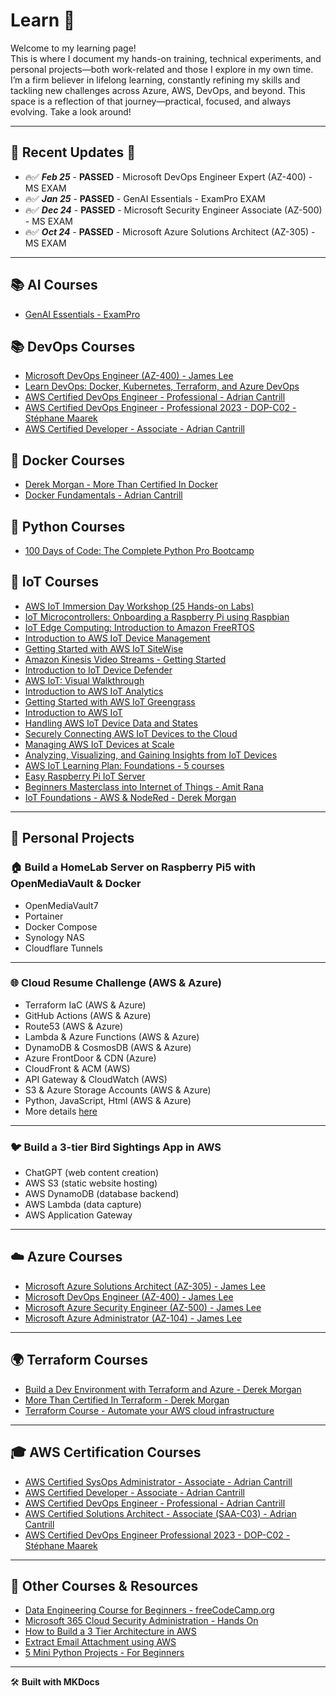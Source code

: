 # Learn 📖

Welcome to my learning page!   
This is where I document my hands-on training, technical experiments, and personal projects—both work-related and those I explore in my own time. I’m a firm believer in lifelong learning, constantly refining my skills and tackling new challenges across Azure, AWS, DevOps, and beyond. This space is a reflection of that journey—practical, focused, and always evolving. Take a look around!

---

## 🎉 Recent Updates 🎉

- 🔥✅ ***Feb 25*** - **PASSED** - Microsoft DevOps Engineer Expert (AZ-400) - MS EXAM
- 🔥✅ ***Jan 25*** - **PASSED** - GenAI Essentials - ExamPro EXAM
- 🔥✅ ***Dec 24*** - **PASSED** - Microsoft Security Engineer Associate (AZ-500) - MS EXAM
- 🔥✅ ***Oct 24*** - **PASSED** - Microsoft Azure Solutions Architect (AZ-305) - MS EXAM

---

## 📚 AI Courses

- [GenAI Essentials - ExamPro](https://www.exampro.co/exp-genai-01)


## 📚 DevOps Courses

- [Microsoft DevOps Engineer (AZ-400) - James Lee](https://learn.cantrill.io/courses/enrolled/2155473)
- [Learn DevOps: Docker, Kubernetes, Terraform, and Azure DevOps](https://www.udemy.com/course/devops-with-docker-kubernetes-and-azure-devops/)
- [AWS Certified DevOps Engineer - Professional - Adrian Cantrill](https://learn.cantrill.io/p/aws-certified-devops-engineer-professional)
- [AWS Certified DevOps Engineer - Professional 2023 - DOP-C02 - Stéphane Maarek](https://www.udemy.com/course/aws-certified-devops-engineer-professional-hands-on/)
- [AWS Certified Developer - Associate - Adrian Cantrill](https://learn.cantrill.io/p/aws-certified-developer-associate) 

## 🐳 Docker Courses

- [Derek Morgan - More Than Certified In Docker](https://courses.morethancertified.com/courses/enrolled/1356756)
- [Docker Fundamentals - Adrian Cantrill](https://learn.cantrill.io/courses/enrolled/1951081)

## 🐍 Python Courses

- [100 Days of Code: The Complete Python Pro Bootcamp](https://www.udemy.com/course/100-days-of-code)

## 📡 IoT Courses

- [AWS IoT Immersion Day Workshop (25 Hands-on Labs)](https://catalog.us-east-1.prod.workshops.aws/workshops/d144e5b2-21e8-4378-8ca1-b4847a485dbd/en-US)
- [IoT Microcontrollers: Onboarding a Raspberry Pi using Raspbian](https://explore.skillbuilder.aws/learn/course/285/iot-microcontrollers-onboarding-a-raspberry-pi-using-raspbian)
- [IoT Edge Computing: Introduction to Amazon FreeRTOS](https://explore.skillbuilder.aws/learn/course/217/iot-edge-computing-introduction-to-amazon-freertos)
- [Introduction to AWS IoT Device Management](https://explore.skillbuilder.aws/learn/course/231/introduction-to-aws-iot-device-management)
- [Getting Started with AWS IoT SiteWise](https://explore.skillbuilder.aws/learn/course/14873/getting-started-with-aws-iot-sitewise)
- [Amazon Kinesis Video Streams - Getting Started](https://explore.skillbuilder.aws/learn/course/16078/amazon-kinesis-video-streams-getting-started)
- [Introduction to IoT Device Defender](https://explore.skillbuilder.aws/learn/course/310/introduction-to-iot-device-defender)
- [AWS IoT: Visual Walkthrough](https://explore.skillbuilder.aws/learn/course/236/aws-iot-visual-walkthrough)
- [Introduction to AWS IoT Analytics](https://explore.skillbuilder.aws/learn/course/153/introduction-to-aws-iot-analytics)
- [Getting Started with AWS IoT Greengrass](https://explore.skillbuilder.aws/learn/course/208/getting-started-with-aws-iot-greengrass)
- [Introduction to AWS IoT](https://explore.skillbuilder.aws/learn/course/226/introduction-to-aws-iot)
- [Handling AWS IoT Device Data and States](https://explore.skillbuilder.aws/learn/course/15379/handling-aws-iot-device-data-and-states)
- [Securely Connecting AWS IoT Devices to the Cloud](https://explore.skillbuilder.aws/learn/course/15549/securely-connecting-aws-iot-devices-to-the-cloud)
- [Managing AWS IoT Devices at Scale](https://explore.skillbuilder.aws/learn/course/15792/managing-aws-iot-devices-at-scale)
- [Analyzing, Visualizing, and Gaining Insights from IoT Devices](https://explore.skillbuilder.aws/learn/course/15793/analyzing-visualizing-and-gaining-insights-from-iot-devices)
- [AWS IoT Learning Plan: Foundations - 5 courses](https://explore.skillbuilder.aws/learn/lp/1774/aws-iot-learning-plan-foundations)
- [Easy Raspberry Pi IoT Server](https://learnembeddedsystems.co.uk/easy-raspberry-pi-iot-server)
- [Beginners Masterclass into Internet of Things - Amit Rana](https://www.udemy.com/course/internet-of-things-raspberrypi-azure/#questions/21169628/)
- [IoT Foundations - AWS & NodeRed - Derek Morgan](https://courses.morethancertified.com/courses/enrolled/1666070)

---

## 🚀 Personal Projects

### 🏠 Build a HomeLab Server on Raspberry Pi5 with OpenMediaVault & Docker

- OpenMediaVault7
- Portainer
- Docker Compose
- Synology NAS
- Cloudflare Tunnels

---

### 🌐 Cloud Resume Challenge (AWS & Azure)

- Terraform IaC (AWS & Azure)
- GitHub Actions (AWS & Azure)
- Route53 (AWS & Azure)
- Lambda & Azure Functions (AWS & Azure)
- DynamoDB & CosmosDB (AWS & Azure)
- Azure FrontDoor & CDN (Azure)
- CloudFront & ACM (AWS)
- API Gateway & CloudWatch (AWS)
- S3 & Azure Storage Accounts (AWS & Azure)
- Python, JavaScript, Html (AWS & Azure)
- More details [here](https://cloudresumechallenge.dev/)

---

### 🐦 Build a 3-tier Bird Sightings App in AWS

- ChatGPT (web content creation)
- AWS S3 (static website hosting)
- AWS DynamoDB (database backend)
- AWS Lambda (data capture)
- AWS Application Gateway

---

## ☁️ Azure Courses

- [Microsoft Azure Solutions Architect (AZ-305) - James Lee](https://learn.cantrill.io/courses/enrolled/2161640)
- [Microsoft DevOps Engineer (AZ-400) - James Lee](https://learn.cantrill.io/courses/enrolled/2155473)
- [Microsoft Azure Security Engineer (AZ-500) - James Lee](https://learn.cantrill.io/courses/enrolled/2190160)
- [Microsoft Azure Administrator (AZ-104) - James Lee](https://learn.cantrill.io/courses/enrolled/2066690)

---

## 🌍 Terraform Courses

- [Build a Dev Environment with Terraform and Azure - Derek Morgan](https://courses.morethancertified.com/courses/enrolled/1692703)
- [More Than Certified In Terraform - Derek Morgan](https://www.udemy.com/course/terraform-certified/)
- [Terraform Course - Automate your AWS cloud infrastructure](https://www.youtube.com/watch?v=SLB_c_ayRMo)

---

## 🎓 AWS Certification Courses

- [AWS Certified SysOps Administrator - Associate - Adrian Cantrill](https://learn.cantrill.io/p/aws-certified-sysops-administrator-associate)
- [AWS Certified Developer - Associate - Adrian Cantrill](https://learn.cantrill.io/p/aws-certified-developer-associate)
- [AWS Certified DevOps Engineer - Professional - Adrian Cantrill](https://learn.cantrill.io/p/aws-certified-devops-engineer-professional)
- [AWS Certified Solutions Architect - Associate (SAA-C03) - Adrian Cantrill](https://learn.cantrill.io/courses/enrolled/1820301)
- [AWS Certified DevOps Engineer Professional 2023 - DOP-C02 - Stéphane Maarek](https://www.udemy.com/course/aws-certified-devops-engineer-professional-hands-on/)

---

## 🎥 Other Courses & Resources

- [Data Engineering Course for Beginners - freeCodeCamp.org](https://www.youtube.com/watch?v=PHsC_t0j1dU)
- [Microsoft 365 Cloud Security Administration - Hands On](https://www.udemy.com/course/microsoft-365-cloud-security-administration-hands-on/)
- [How to Build a 3 Tier Architecture in AWS](https://aws.plainenglish.io/how-to-build-a-3-tier-architecture-in-aws-dcd637f23fe5)
- [Extract Email Attachment using AWS](https://towardsdatascience.com/extract-email-attachment-using-aws-624614a2429b)
- [5 Mini Python Projects - For Beginners](https://www.youtube.com/watch?v=DLn3jOsNRVE)

---

🛠 **Built with MKDocs**
